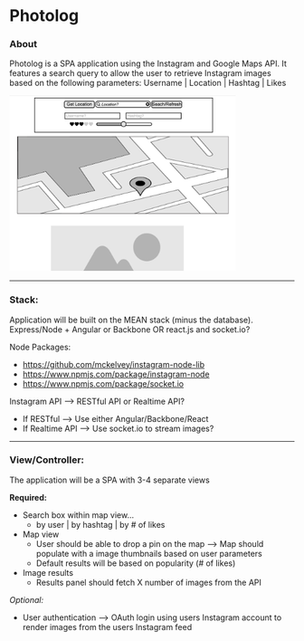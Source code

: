 # Photolog

### About

Photolog is a SPA application using the Instagram and Google Maps API. It features a search query to allow the user to retrieve Instagram images based on the following parameters: Username | Location | Hashtag | Likes

<img src="Wireframe.png" alt="Drawing" style="width: 400px;"/>

---
### Stack:

Application will be built on the MEAN stack (minus the database).  Express/Node + Angular or Backbone OR react.js and socket.io?

Node Packages:
- https://github.com/mckelvey/instagram-node-lib
- https://www.npmjs.com/package/instagram-node
- https://www.npmjs.com/package/socket.io

Instagram API —> RESTful API or Realtime API?
- If RESTful —> Use either Angular/Backbone/React
- If Realtime API —> Use socket.io to stream images?

----
### View/Controller:

The application will be a SPA with 3-4 separate views

**Required:**

- Search box within map view...
    - by user | by hashtag | by # of likes
- Map view
    - User should be able to drop a pin on the map —> Map should populate with a image thumbnails based on user parameters
    - Default results will be based on popularity (# of likes)
- Image results
    - Results panel should fetch X number of images from the API

*Optional:*

- User authentication —> OAuth login using users Instagram account to render images from the users Instagram feed
